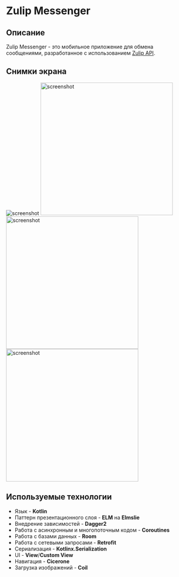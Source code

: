 # Zulip Messenger

## Описание
Zulip Messenger - это мобильное приложение для обмена сообщениями, разработанное с использованием [Zulip API](https://zulip.com/api/).

## Снимки экрана
<img src="screenshots/screenshot_1.png" alt="screenshot"> <img src="screenshots/screenshot_2.png" width="360" alt="screenshot">
<img src="screenshots/screenshot_3.png" width="360" alt="screenshot"> <img src="screenshots/screenshot_4.png" width="360" alt="screenshot">

## Используемые технологии
* Язык - **Kotlin**
* Паттерн презентационного слоя - **ELM** на **Elmslie**
* Внедрение зависимостей - **Dagger2**
* Работа с асинхронным и многопоточным кодом - **Coroutines**
* Работа с базами данных - **Room**
* Работа с сетевыми запросами - **Retrofit**
* Сериализация - **Kotlinx.Serialization**
* UI - **View**/**Custom View**
* Навигация - **Cicerone**
* Загрузка изображений - **Coil**
